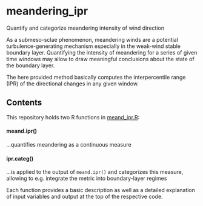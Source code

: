 # meandering_ipr
Quantify and categorize meandering intensity of wind direction

As a submeso-sclae phenomenon, meandering winds are a potential turbulence-generating mechanism especially in the weak-wind stable boundary layer.
Quantifying the intensity of meandering for a series of given time windows may allow to draw meaningful conclusions about the state of the boundary layer.

The here provided method basically computes the interpercentile range (IPR) of the directional changes in any given window.

## Contents

This repository holds two R functions in [meand_ipr.R](/meand_ipr.R):
#### meand.ipr()
...quantifies meandering as a continuous measure
#### ipr.categ()
...is applied to the output of `meand.ipr()` and categorizes this measure, allowing to e.g. integrate the metric into boundary-layer regimes

Each function provides a basic description as well as a detailed explanation of input variables and output at the top of the respective code.
